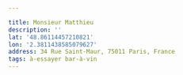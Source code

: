 ```yaml
---

title: Monsieur Matthieu
description: ''
lat: '48.86114457210821'
lon: '2.3811438585079627'
address: 34 Rue Saint-Maur, 75011 Paris, France
tags: à-essayer bar-à-vin
---
```

